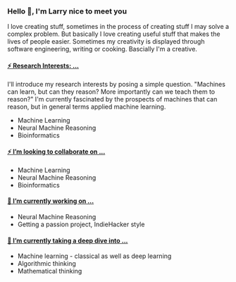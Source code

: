 ### Hello 👋, I'm Larry nice to meet you 

<!--
**acquayefrank/acquayefrank** is a ✨ _special_ ✨ repository because its `README.md` (this file) appears on your GitHub profile.

Here are some ideas to get you started:
- 👯 I’m looking to collaborate on ...
- 🤔 I’m looking for help with ...
- 💬 Ask me about ...
- 📫 How to reach me: ...
- 😄 Pronouns: ...
-->

I love creating stuff, sometimes in the process of creating stuff I may solve a complex problem. But basically I love creating useful stuff that makes the lives of people easier. 
Sometimes my creativity is displayed through software engineering, writing or cooking. Bascially I'm a creative.


#### <ins> ⚡ Research Interests: ... </ins>
I'll introduce my research interests by posing a simple question. "Machines can learn, but can they reason? More importantly can we teach them to reason?" I'm currently fascinated by the prospects of machines that can reason, but in general terms applied machine learning.

* Machine Learning
* Neural Machine Reasoning
* Bioinformatics

#### <ins> ⚡ I’m looking to collaborate on ... </ins>
* Machine Learning
* Neural Machine Reasoning
* Bioinformatics

#### <ins> 🔭 I’m currently working on ... </ins>
* Neural Machine Reasoning
* Getting a passion project, IndieHacker style

#### <ins> 🌱 I’m currently taking a deep dive into ... </ins>
* Machine learning - classical as well as deep learning
* Algorithmic thinking
* Mathematical thinking

